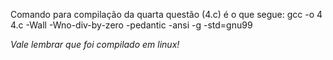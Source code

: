 Comando para compilação da quarta questão (4.c) é o que segue:
	gcc -o 4 4.c -Wall -Wno-div-by-zero -pedantic -ansi -g -std=gnu99

*Vale lembrar que foi compilado em linux!*
